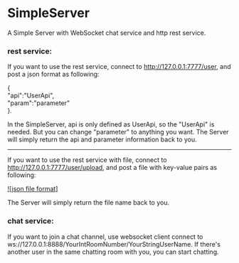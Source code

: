 # SimpleServer
A Simple Server with WebSocket chat service and http rest service.


### rest service:
If you want to use the rest service, connect to http://127.0.0.1:7777/user, and post a json format as following:  

  {  
        "api":"UserApi",  
        "param":"parameter"  
  }.  

In the SimpleServer, api is only defined as UserApi, so the "UserApi" is needed. But you can change "parameter" to anything you want. The Server will simply return the api and parameter information back to you.

---

If you want to use the rest service with file, connect to http://127.0.0.1:7777/user/upload, and post a file with key-value pairs as following:  

[![json file format]](https://drive.google.com/file/d/0BzGD6LaOgqVjczJFbWNrWDZhZTg/view?usp=sharing)

The Server will simply return the file name back to you.


### chat service:
If you want to join a chat channel, use websocket client connect to ws://127.0.0.1:8888/YourIntRoomNumber/YourStringUserName. If there's another user in the same chatting room with you, you can start chatting.

